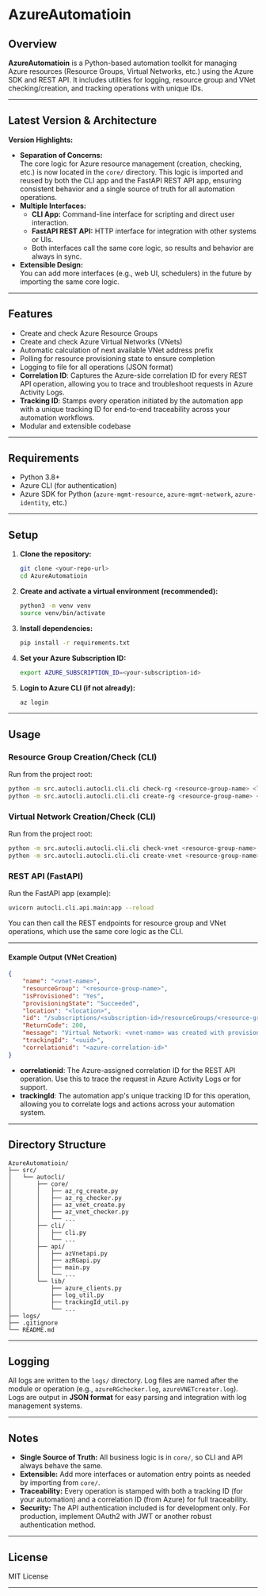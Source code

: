# AzureAutomatioin

## Overview

**AzureAutomatioin** is a Python-based automation toolkit for managing Azure resources (Resource Groups, Virtual Networks, etc.) using the Azure SDK and REST API. It includes utilities for logging, resource group and VNet checking/creation, and tracking operations with unique IDs.

---

## Latest Version & Architecture

**Version Highlights:**
- **Separation of Concerns:**  
  The core logic for Azure resource management (creation, checking, etc.) is now located in the `core/` directory. This logic is imported and reused by both the CLI app and the FastAPI REST API app, ensuring consistent behavior and a single source of truth for all automation operations.
- **Multiple Interfaces:**  
  - **CLI App:** Command-line interface for scripting and direct user interaction.
  - **FastAPI REST API:** HTTP interface for integration with other systems or UIs.
  - Both interfaces call the same core logic, so results and behavior are always in sync.
- **Extensible Design:**  
  You can add more interfaces (e.g., web UI, schedulers) in the future by importing the same core logic.

---

## Features

- Create and check Azure Resource Groups
- Create and check Azure Virtual Networks (VNets)
- Automatic calculation of next available VNet address prefix
- Polling for resource provisioning state to ensure completion
- Logging to file for all operations (JSON format)
- **Correlation ID**: Captures the Azure-side correlation ID for every REST API operation, allowing you to trace and troubleshoot requests in Azure Activity Logs.
- **Tracking ID**: Stamps every operation initiated by the automation app with a unique tracking ID for end-to-end traceability across your automation workflows.
- Modular and extensible codebase

---

## Requirements

- Python 3.8+
- Azure CLI (for authentication)
- Azure SDK for Python (`azure-mgmt-resource`, `azure-mgmt-network`, `azure-identity`, etc.)

---

## Setup

1. **Clone the repository:**
    ```sh
    git clone <your-repo-url>
    cd AzureAutomatioin
    ```

2. **Create and activate a virtual environment (recommended):**
    ```sh
    python3 -m venv venv
    source venv/bin/activate
    ```

3. **Install dependencies:**
    ```sh
    pip install -r requirements.txt
    ```

4. **Set your Azure Subscription ID:**
    ```sh
    export AZURE_SUBSCRIPTION_ID=<your-subscription-id>
    ```

5. **Login to Azure CLI (if not already):**
    ```sh
    az login
    ```

---

## Usage

### Resource Group Creation/Check (CLI)

Run from the project root:
```sh
python -m src.autocli.autocli.cli.cli check-rg <resource-group-name> <location>
python -m src.autocli.autocli.cli.cli create-rg <resource-group-name> <location>
```

### Virtual Network Creation/Check (CLI)

Run from the project root:
```sh
python -m src.autocli.autocli.cli.cli check-vnet <resource-group-name> <location> <vnet-name>
python -m src.autocli.autocli.cli.cli create-vnet <resource-group-name> <location> <vnet-name>
```

### REST API (FastAPI)

Run the FastAPI app (example):
```sh
uvicorn autocli.cli.api.main:app --reload
```
You can then call the REST endpoints for resource group and VNet operations, which use the same core logic as the CLI.

---

#### Example Output (VNet Creation)
```json
{
    "name": "<vnet-name>",
    "resourceGroup": "<resource-group-name>",
    "isProvisioned": "Yes",
    "provisioningState": "Succeeded",
    "location": "<location>",
    "id": "/subscriptions/<subscription-id>/resourceGroups/<resource-group-name>/providers/Microsoft.Network/virtualNetworks/<vnet-name>",
    "ReturnCode": 200,
    "message": "Virtual Network: <vnet-name> was created with provisioningState: Succeeded",
    "trackingId": "<uuid>",
    "correlationid": "<azure-correlation-id>"
}
```
- **correlationid**: The Azure-assigned correlation ID for the REST API operation. Use this to trace the request in Azure Activity Logs or for support.
- **trackingId**: The automation app's unique tracking ID for this operation, allowing you to correlate logs and actions across your automation system.

---

## Directory Structure

```
AzureAutomatioin/
├── src/
│   └── autocli/
│       ├── core/
│       │   ├── az_rg_create.py
│       │   ├── az_rg_checker.py
│       │   ├── az_vnet_create.py
│       │   ├── az_vnet_checker.py
│       │   └── ...
│       ├── cli/
│       │   ├── cli.py
│       │   └── ...
│       ├── api/
│       │   ├── azVnetapi.py
│       │   ├── azRGapi.py
│       │   ├── main.py
│       │   └── ...
│       └── lib/
│           ├── azure_clients.py
│           ├── log_util.py
│           ├── trackingId_util.py
│           └── ...
├── logs/
├── .gitignore
└── README.md
```

---

## Logging

All logs are written to the `logs/` directory. Log files are named after the module or operation (e.g., `azureRGchecker.log`, `azureVNETcreator.log`).  
Logs are output in **JSON format** for easy parsing and integration with log management systems.

---

## Notes

- **Single Source of Truth:** All business logic is in `core/`, so CLI and API always behave the same.
- **Extensible:** Add more interfaces or automation entry points as needed by importing from `core/`.
- **Traceability:** Every operation is stamped with both a tracking ID (for your automation) and a correlation ID (from Azure) for full traceability.
- **Security:** The API authentication included is for development only. For production, implement OAuth2 with JWT or another robust authentication method.

---

## License

MIT License

---